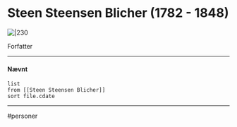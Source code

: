 # Steen Steensen Blicher (1782 - 1848)

![|230](https://external-content.duckduckgo.com/iu/?u=http%3A%2F%2Fmedia-2.web.britannica.com%2Feb-media%2F03%2F6703-004-A81DF9EE.jpg&f=1&nofb=1)

Forfatter

---
#### Nævnt
```dataview 
list
from [[Steen Steensen Blicher]]
sort file.cdate
```
---
#personer


